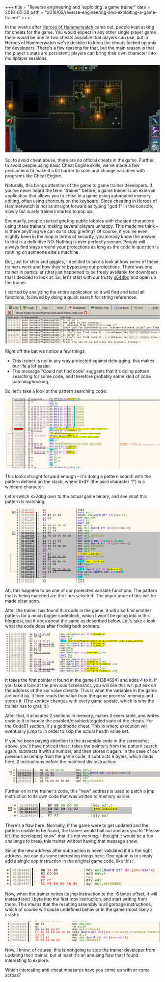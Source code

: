 +++
title = "Reverse engineering and 'exploiting' a game trainer"
date = 2018-05-20
path = "2018/05/reverse-engineering-and-exploiting-a-game-trainer"
+++

In the weeks after [Heroes of Hammerwatch](https://store.steampowered.com/app/677120/Heroes_of_Hammerwatch/) came out, people kept asking for cheats for the game. You would expect in any other single player game there would be one or two cheats available that players can use, but in Heroes of Hammerwatch we've decided to keep the cheats locked up only for developers. There's a few reasons for that, but the main reason is that the player's stats are persistent; players can bring their own character into multiplayer sessions.

<!-- more -->

![](/2018/05/hwr.jpg)

So, to avoid cheat abuse, there are no official cheats in the game. Further, to avoid people using basic Cheat Engine skills, we've made a few precautions to make it a bit harder to scan and change variables with programs like Cheat Engine.

Naturally, this brings attention of the game to game trainer developers. If you've never heard the term "trainer" before, a game trainer is an external application that allows you to cheat in a game using automated memory editing, often using shortcuts on the keyboard. Since cheating in Heroes of Hammerwatch is not as straight forward as typing "god 1" in the console, slowly but surely trainers started to pop up.

Eventually, people started griefing public lobbies with cheated characters using these trainers, making several players unhappy. This made me think – is there anything we can do to stop griefing? Of course, if you've even slightly been in the loop in terms of security, you already know the answer to that is a definitive NO. Nothing is ever perfectly secure. People will always find ways around your protections as long as the code in question is running on someone else's machine.

But, just for shits and giggles, I decided to take a look at how some of these trainers work and how they're bypassing our protections. There was one trainer in particular (that just happened to be freely available for download) that I decided to look at. So, let's start with our trusty [x64dbg](https://x64dbg.com/) and open up the trainer.

I started by analyzing the entire application so it will find and label all functions, followed by doing a quick search for string references.

![](/2018/05/Strings.png)

Right off the bat we notice a few things;

* This trainer is not in any way protected against debugging, this makes our life a lot easier.
* The message "Could not find code" suggests that it's doing pattern searching for some code, and therefore probably some kind of code patching/hooking.

So, let's take a look at the pattern searching code:

![](/2018/05/FindPattern01.png)

This looks straight forward enough – it's doing a pattern search with the pattern defined on the stack, where 0x3F (the ascii character ‘?') is a wildcard character.

Let's switch x32dbg over to the actual game binary, and see what this pattern is matching:

![](/2018/05/HWR01.png)

Ah, this happens to be one of our protected variable functions. The pattern that is being matched are the lines selected. The importance of this will be made clear soon.

After the trainer has found this code in the game, it will also find another pattern for a much bigger codeblock, which I won't be going into in this blogpost, but it does about the same as described below. Let's take a look what the code does after finding both pointers:

![](/2018/05/Readxor-1.png)

It takes the first pointer it found in the game (013B4694) and adds 4 to it. If you take a look at the previous screenshot, you will see this will put eax on the address of the xor value directly. This is what the variables in the game are xor'd by. It then reads the value from the game process' memory and stores it. (The xor key changes with every game update, which is why the trainer has to grab it.)

After that, it allocates 2 sections in memory, makes it executable, and writes code to it to handle the enabled/disabled/toggled state of the cheats. For the Code01 section, it's a godmode cheat. This is where execution will eventually jump to in order to skip the actual health value set.

If you've been paying attention to the assembly code in the screenshot above, you'll have noticed that it takes the pointers from the pattern search again, subtracts it with a number, and then stores it again. In the case of our previous assembly from the game code, it subtracts 6 bytes, which lands here, 2 instructions before the matched div instruction:

![](/2018/05/SubDiv.png)

Further on in the trainer's code, this "new" address is used to patch a jmp instruction to its own code that was written to memory earlier:

![](/2018/05/PatchedOK.png)

There's a flaw here. Normally, if the game were to get updated and the pattern unable to be found, the trainer would bail out and ask you to "Please let [the developer] know" that it's not working. I thought it would be a fun challenge to break this trainer without having that message show.

Since the new address after subtraction is never validated if it's the right address, we can do some interesting things here. One option is to simply add a single nop instruction in the original game code, like this:

![](/2018/05/Nop1.png)

Now, when the trainer writes its jmp instruction to the -6 bytes offset, it will instead land 1 byte into the first mov instruction, and start writing from there. This means that the resulting assembly is all garbage instructions, which of course will cause undefined behavior in the game (most likely a crash):

![](/2018/05/Nop2.png)

Now, I know, of course, this is not going to stop the trainer developer from updating their trainer, but at least it's an amusing flaw that I found interesting to explore.

Which interesting anti-cheat measures have you come up with or come across?
